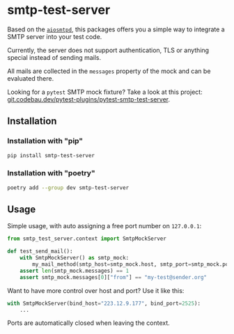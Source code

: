 # smtp-test-server

Based on the [`aiosmtpd`](https://github.com/aio-libs/aiosmtpd), this packages offers you a simple way to integrate
a SMTP server into your test code.

Currently, the server does not support authentication, TLS or anything special instead of sending mails.

All mails are collected in the `messages` property of the mock and can be evaluated there.

Looking for a `pytest` SMTP mock fixture? Take a look at this project:
[git.codebau.dev/pytest-plugins/pytest-smtp-test-server](https://git.codebau.dev/pytest-plugins/pytest-smtp-test-server).

## Installation

### Installation with "pip"

```Bash
pip install smtp-test-server
```

### Installation with "poetry"

```Bash
poetry add --group dev smtp-test-server
```

## Usage

Simple usage, with auto assigning a free port number on `127.0.0.1`:

```Python
from smtp_test_server.context import SmtpMockServer

def test_send_mail():
    with SmtpMockServer() as smtp_mock:
        my_mail_method(smtp_host=smtp_mock.host, smtp_port=smtp_mock.port)
    assert len(smtp_mock.messages) == 1
    assert smtp_mock.messages[0]["from"] == "my-test@sender.org"
```

Want to have more control over host and port? Use it like this:

```Python
with SmtpMockServer(bind_host="223.12.9.177", bind_port=2525):
    ...
```

Ports are automatically closed when leaving the context.
